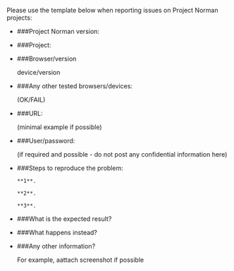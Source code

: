 Please use the template below when reporting issues on Project Norman projects:

+ ###Project Norman version:


+ ###Project:


+ ###Browser/version <p>device/version</p> 


+ ###Any other tested browsers/devices:  <p>(OK/FAIL)</p>


+ ###URL:   <p>(minimal example if possible)</p>


+ ###User/password:    <p>(if required and possible - do not post any confidential information here)</p>


+ ###Steps to reproduce the problem:


      **1**.

      **2**.

      **3**.


+ ###What is the expected result?

 
+ ###What happens instead?


+ ###Any other information?  <p>For example, aattach screenshot if possible</p>
